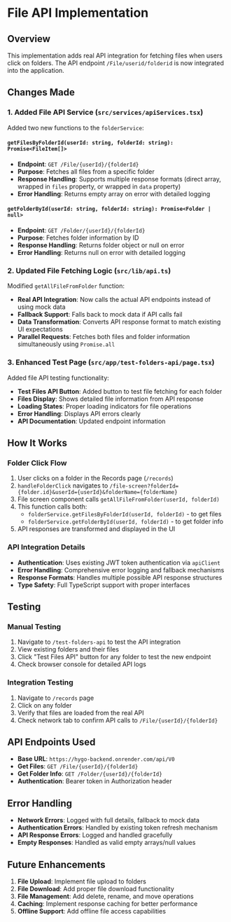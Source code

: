 # File API Implementation

## Overview
This implementation adds real API integration for fetching files when users click on folders. The API endpoint `/File/userid/folderid` is now integrated into the application.

## Changes Made

### 1. Added File API Service (`src/services/apiServices.tsx`)

Added two new functions to the `folderService`:

#### `getFilesByFolderId(userId: string, folderId: string): Promise<FileItem[]>`
- **Endpoint**: `GET /File/{userId}/{folderId}`
- **Purpose**: Fetches all files from a specific folder
- **Response Handling**: Supports multiple response formats (direct array, wrapped in `files` property, or wrapped in `data` property)
- **Error Handling**: Returns empty array on error with detailed logging

#### `getFolderById(userId: string, folderId: string): Promise<Folder | null>`
- **Endpoint**: `GET /Folder/{userId}/{folderId}`
- **Purpose**: Fetches folder information by ID
- **Response Handling**: Returns folder object or null on error
- **Error Handling**: Returns null on error with detailed logging

### 2. Updated File Fetching Logic (`src/lib/api.ts`)

Modified `getAllFileFromFolder` function:
- **Real API Integration**: Now calls the actual API endpoints instead of using mock data
- **Fallback Support**: Falls back to mock data if API calls fail
- **Data Transformation**: Converts API response format to match existing UI expectations
- **Parallel Requests**: Fetches both files and folder information simultaneously using `Promise.all`

### 3. Enhanced Test Page (`src/app/test-folders-api/page.tsx`)

Added file API testing functionality:
- **Test Files API Button**: Added button to test file fetching for each folder
- **Files Display**: Shows detailed file information from API response
- **Loading States**: Proper loading indicators for file operations
- **Error Handling**: Displays API errors clearly
- **API Documentation**: Updated endpoint information

## How It Works

### Folder Click Flow
1. User clicks on a folder in the Records page (`/records`)
2. `handleFolderClick` navigates to `/file-screen?folderId={folder.id}&userId={userId}&folderName={folderName}`
3. File screen component calls `getAllFileFromFolder(userId, folderId)`
4. This function calls both:
   - `folderService.getFilesByFolderId(userId, folderId)` - to get files
   - `folderService.getFolderById(userId, folderId)` - to get folder info
5. API responses are transformed and displayed in the UI

### API Integration Details
- **Authentication**: Uses existing JWT token authentication via `apiClient`
- **Error Handling**: Comprehensive error logging and fallback mechanisms
- **Response Formats**: Handles multiple possible API response structures
- **Type Safety**: Full TypeScript support with proper interfaces

## Testing

### Manual Testing
1. Navigate to `/test-folders-api` to test the API integration
2. View existing folders and their files
3. Click "Test Files API" button for any folder to test the new endpoint
4. Check browser console for detailed API logs

### Integration Testing
1. Navigate to `/records` page
2. Click on any folder
3. Verify that files are loaded from the real API
4. Check network tab to confirm API calls to `/File/{userId}/{folderId}`

## API Endpoints Used

- **Base URL**: `https://hygo-backend.onrender.com/api/V0`
- **Get Files**: `GET /File/{userId}/{folderId}`
- **Get Folder Info**: `GET /Folder/{userId}/{folderId}`
- **Authentication**: Bearer token in Authorization header

## Error Handling

- **Network Errors**: Logged with full details, fallback to mock data
- **Authentication Errors**: Handled by existing token refresh mechanism
- **API Response Errors**: Logged and handled gracefully
- **Empty Responses**: Handled as valid empty arrays/null values

## Future Enhancements

1. **File Upload**: Implement file upload to folders
2. **File Download**: Add proper file download functionality
3. **File Management**: Add delete, rename, and move operations
4. **Caching**: Implement response caching for better performance
5. **Offline Support**: Add offline file access capabilities
